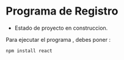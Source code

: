 <H1>Programa de Registro</H1>

- Estado de proyecto en construccion.

Para ejecutar el programa , debes poner :
  
```npm install react```

